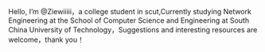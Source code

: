 Hello, I’m @Ziewiiiii，a college student in scut,Currently studying Network Engineering at the School of Computer Science and Engineering at South China University of Technology，Suggestions and interesting resources are welcome，thank you！
